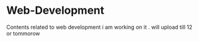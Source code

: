 # Web-Development
Contents related to web development
i am working on it .
will upload till 12 or tommorow

